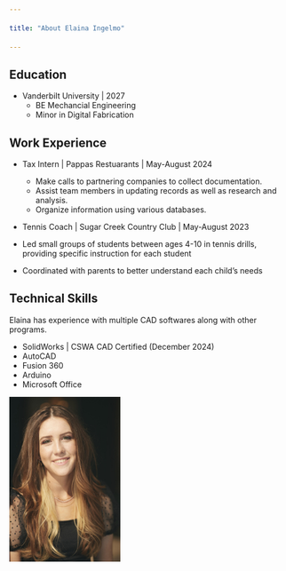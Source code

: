 ```yaml
---

title: "About Elaina Ingelmo"

---
```


## Education 

* Vanderbilt University | 2027
  * BE Mechancial Engineering
  * Minor in Digital Fabrication

## Work Experience

* Tax Intern | Pappas Restuarants | May-August 2024
  * Make calls to partnering companies to collect documentation.
  * Assist team members in updating records as well as research and analysis.
  * Organize information using various databases.

*  Tennis Coach | Sugar Creek Country Club | May-August 2023
  * Led small groups of students between ages 4-10 in tennis drills, providing specific instruction for each student   
  * Coordinated with parents to better understand each child’s needs


## Technical Skills

Elaina has experience with multiple CAD softwares along with other programs.

* SolidWorks | CSWA CAD Certified (December 2024)
* AutoCAD
* Fusion 360
* Arduino
* Microsoft Office




<img src="/assets/img/Headshot.jpg" alt="Elaina Ingelmo" style="width:200px;"/>
